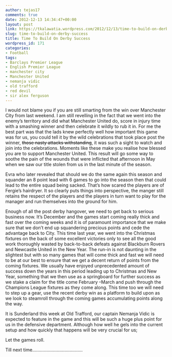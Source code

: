 ```yaml
---
author: tejas17
comments: true
date: 2012-12-13 14:34:47+00:00
layout: post
link: https://tkalawatia.wordpress.com/2012/12/13/time-to-build-on-derby-success/
slug: time-to-build-on-derby-success
title: Time To Build On Derby Success
wordpress_id: 171
categories:
- Football
tags:
- Barclays Premier League
- English Premier League
- manchester city
- Manchester United
- nemanja vidic
- old trafford
- red devil
- sir alex ferguson
---
```


I would not blame you if you are still smarting from the win over Manchester City from last weekend. I am still revelling in the fact that we went into the enemy’s territory and did what Manchester United do, score in injury time with a smashing winner and then celebrate it wildly to rub it in. For me the best part was that the lads knew perfectly well how important this game was for us, you could tell it by the wild celebrations that took place post the winner, <del>those nasty attacks withstanding</del>, it was such a sight to watch and join into the celebrations. Moments like these make you realise how blessed you are to support Manchester United. This result will go some way to soothe the pain of the wounds that were inflicted that afternoon in May when we saw our title stolen from us in the last minute of the season.

Evra who later revealed that should we do the same again this season and squander an 8 point lead with 6 games to go into the season then that could lead to the entire squad being sacked. That’s how scared the players are of Fergie’s hairdryer. It so clearly puts things into perspective, the manger still retains the respect of the players and the players in turn want to play for the manager and run themselves into the ground for him.

Enough of all the post derby hangover, we need to get back to serious business now. It’s December and the games start coming really thick and fast over the coming weeks and it is of paramount importance that we make sure that we don’t end up squandering precious points and cede the advantage back to City. This time last year, we went into the Christmas fixtures on the back of some excellent victories only to see all the good work thoroughly wasted by back-to-back defeats against Blackburn Rovers and Newcastle United in the New Year. The run-in is not daunting in the slightest but with so many games that will come thick and fast we will need to be at our best to ensure that we get a decent return of points from the coming fixtures. We usually have enjoyed unprecedented amount of success down the years in this period leading up to Christmas and New Year, something that we then use as a springboard for further success as we stake a claim for the title come February –March and push through the Champions League fixtures as they come along. This time too we will need to step up a gear, use the recent derby win as a platform to build upon as we look to steamroll through the coming games accumulating points along the way.

It is Sunderland this week at Old Trafford, our captain Nemanja Vidic is expected to feature in the game and this will be such a huge plus point for us in the defensive department. Although how well he gels into the current setup and how quickly that happens will be very crucial for us;

Let the games roll.

Till next time…………………………………
